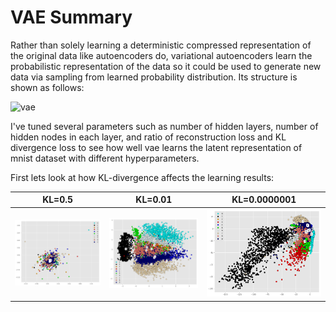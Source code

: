 # VAE Summary

Rather than solely learning a deterministic compressed representation of the original data like autoencoders do, variational autoencoders learn the probabilistic representation of the data so it could be used to generate new data via sampling from learned probability distribution. Its structure is shown as follows:

![vae](https://s3-us-west-2.amazonaws.com/articles-dimred/autoencoder/variational_encoder.png)

I've tuned several parameters such as number of hidden layers, number of hidden nodes in each layer, and ratio of reconstruction loss and KL divergence loss to see how well vae learns the latent representation of mnist dataset with different hyperparameters.

First lets look at how KL-divergence affects the learning results:

KL=0.5|KL=0.01|KL=0.0000001|
:---:|:---:|:---:|
![1](images/clusters_0.5.png)|![2](images/clusters_0.99.png)|![3](images/clusters_0.9999999.png)|
